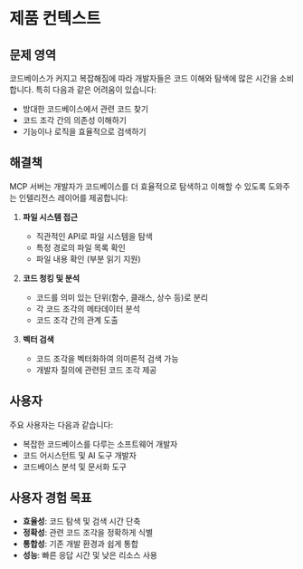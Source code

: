 # 제품 컨텍스트

## 문제 영역

코드베이스가 커지고 복잡해짐에 따라 개발자들은 코드 이해와 탐색에 많은 시간을 소비합니다. 특히 다음과 같은 어려움이 있습니다:

- 방대한 코드베이스에서 관련 코드 찾기
- 코드 조각 간의 의존성 이해하기
- 기능이나 로직을 효율적으로 검색하기

## 해결책

MCP 서버는 개발자가 코드베이스를 더 효율적으로 탐색하고 이해할 수 있도록 도와주는 인텔리전스 레이어를 제공합니다:

1. **파일 시스템 접근**

   - 직관적인 API로 파일 시스템을 탐색
   - 특정 경로의 파일 목록 확인
   - 파일 내용 확인 (부분 읽기 지원)

2. **코드 청킹 및 분석**

   - 코드를 의미 있는 단위(함수, 클래스, 상수 등)로 분리
   - 각 코드 조각의 메타데이터 분석
   - 코드 조각 간의 관계 도출

3. **벡터 검색**
   - 코드 조각을 벡터화하여 의미론적 검색 가능
   - 개발자 질의에 관련된 코드 조각 제공

## 사용자

주요 사용자는 다음과 같습니다:

- 복잡한 코드베이스를 다루는 소프트웨어 개발자
- 코드 어시스턴트 및 AI 도구 개발자
- 코드베이스 분석 및 문서화 도구

## 사용자 경험 목표

- **효율성**: 코드 탐색 및 검색 시간 단축
- **정확성**: 관련 코드 조각을 정확하게 식별
- **통합성**: 기존 개발 환경과 쉽게 통합
- **성능**: 빠른 응답 시간 및 낮은 리소스 사용
